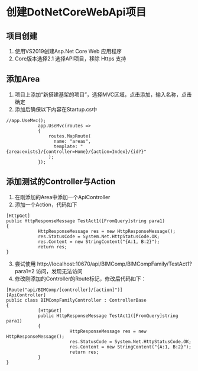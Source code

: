 # 创建DotNetCoreWebApi项目

## 项目创建
1. 使用VS2019创建Asp.Net Core Web 应用程序
2. Core版本选择2.1 选择API项目，移除 Https 支持

## 添加Area
1. 项目上添加“新搭建基架的项目”，选择MVC区域，点击添加，输入名称，点击确定
2. 添加后确保以下内容在Startup.cs中
```
//app.UseMvc();
            app.UseMvc(routes =>
            {
                routes.MapRoute(
                  name: "areas",
                  template: "{area:exists}/{controller=Home}/{action=Index}/{id?}"
                );
            });
```

## 添加测试的Controller与Action
1. 在刚添加的Area中添加一个ApiController
2. 添加一个Action，代码如下
```
[HttpGet]
public HttpResponseMessage TestAct1([FromQuery]string para1)
{
            HttpResponseMessage res = new HttpResponseMessage();
            res.StatusCode = System.Net.HttpStatusCode.OK;
            res.Content = new StringContent("{A:1, B:2}");
            return res;
}
```
3. 尝试使用 http://localhost:10670/api/BIMComp/BIMCompFamily/TestAct1?para1=2 访问，发现无法访问
4. 修改刚添加的Controller的Route标记，修改后代码如下：
```
[Route("api/BIMComp/[controller]/[action]")]
[ApiController]
public class BIMCompFamilyController : ControllerBase
{
            [HttpGet]
            public HttpResponseMessage TestAct1([FromQuery]string para1)
            {
                        HttpResponseMessage res = new HttpResponseMessage();
                        res.StatusCode = System.Net.HttpStatusCode.OK;
                        res.Content = new StringContent("{A:1, B:2}");
                        return res;
            }
}
```
